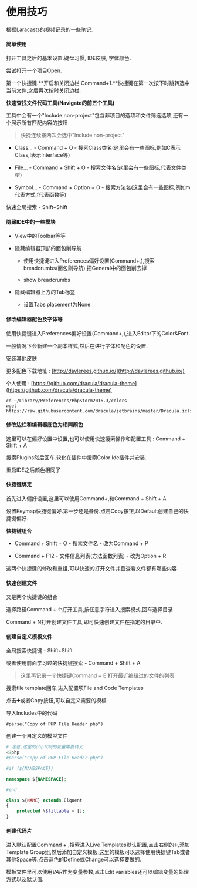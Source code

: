 # 使用技巧

根据Laracasts的视频记录的一些笔记.

#### 简单使用

打开工具之后的基本设置.键盘习惯, IDE皮肤, 字体颜色.

尝试打开一个项目Open.

第一个快捷键.**开启和关闭边栏 Command+1.**快捷键在第一次按下时跳转选中当前文件,之后再次按时关闭边栏.

**快速查找文件代码工具\(Navigate的前五个工具\)**

工具中会有一个"Include non-project"包含非项目的选项和文件筛选选项,还有一个展示所有匹配内容的按钮

> 快捷连续按两次会选中"Include non-project"

* Class... - Command + O - 搜索Class类名\(这里会有一些图标,例如C表示Class,I表示Interface等\)

* File... - Command + Shift + O - 搜索文件名\(这里会有一些图标,代表文件类型\)

* Symbol... - Command + Option + O - 搜索方法名\(这里会有一些图标,例如m代表方式,f代表函数等\)

快速全局搜索 - Shift+Shift

#### 隐藏IDE中的一些模块

* View中的Toolbar等等

* 隐藏编辑器顶部的面包削导航

  * 使用快捷键进入Preferences偏好设置\(Command+,\),搜索breadcrumbs\(面包削导航\),把General中的面包削去掉

  * show breadcrumbs

* 隐藏编辑器上方的Tab标签

  * 设置Tabs placement为None

#### 修改编辑器配色及字体等

使用快捷键进入Preferences偏好设置\(Command+,\),进入Editor下的Color&Font.

一般情况下会新建一个副本样式,然后在进行字体和配色的设置.

安装其他皮肤

更多配色下载地址 : [http://daylerees.github.io/](http://daylerees.github.io/)

个人使用 : [https://github.com/dracula/dracula-theme](https://github.com/dracula/dracula-theme)

```
cd ~/Library/Preferences/PhpStorm2016.3/colors
wget https://raw.githubusercontent.com/dracula/jetbrains/master/Dracula.icls
```

#### 修改边栏和编辑器底色为相同颜色

这里可以在偏好设置中设置,也可以使用快速搜索操作和配置工具 : Command + Shift + A

搜索Plugins然后回车.软化在插件中搜索Color Ide插件并安装.

重启IDE之后颜色相同了

#### 快捷键绑定

首先进入偏好设置,这里可以使用Command+,和Command + Shift + A

设置Keymap快捷键偏好.第一步还是备份.点击Copy按钮,以Default创建自己的快捷键偏好.

**快捷键组合**

* Command + Shift + O - 搜索文件名 - 改为Command + P

* Command + F12 - 文件信息列表\(方法函数列表\) - 改为Option + R

这两个快捷键的修改和重组,可以快速的打开文件并且查看文件都有哪些内容.

#### 快速创建文件

又是两个快捷键的组合

选择路径Command + ↑打开工具,按任意字符进入搜索模式,回车选择目录

Command + N打开创建文件工具,即可快速创建文件在指定的目录中.

#### 创建自定义模板文件

全局搜索快捷键 - Shift+Shift

或者使用前面学习过的快捷键搜索 - Command + Shift + A

> 这里再记录一个快捷键Command + E 打开最近编辑过的文件的列表

搜索file template回车,进入配置项File and Code Templates

点击➕或者Copy按钮,可以自定义需要的模板

导入Includes中的代码

```
#parse("Copy of PHP File Header.php")
```

创建一个自定义的模型文件

```php
# 注意,这里的php代码的变量需要转义
<?php
#parse("Copy of PHP File Header.php")

#if (${NAMESPACE})

namespace ${NAMESPACE};

#end

class ${NAME} extends Elquent
{
    protected \$fillable = [];
}
```

#### 创建代码片

进入默认配置Command + ,搜索进入Live Templates默认配置,点击右侧的➕,添加Template Group组,然后添加自定义模板,这里的模板可以选择使用快捷键Tab或者其他Space等.点击蓝色的Define或Change可以选择要做的.

模板文件里可以使用$VAR$作为变量参数,点击Edit variables还可以编辑变量的处理方式以及默认值.




